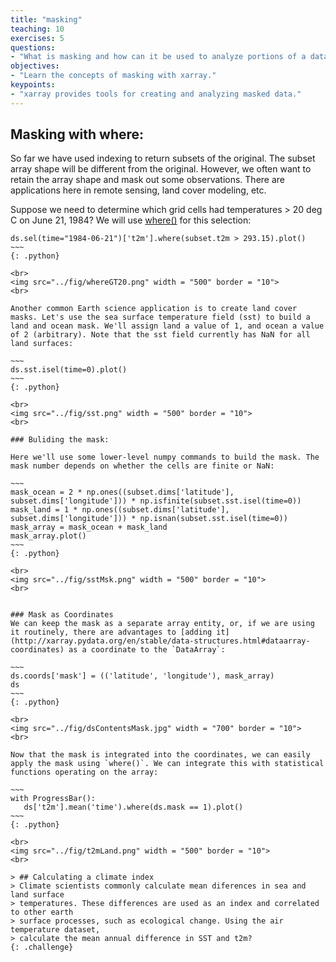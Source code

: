 ```yaml
---
title: "masking"
teaching: 10
exercises: 5
questions:
- "What is masking and how can it be used to analyze portions of a dataset"
objectives:
- "Learn the concepts of masking with xarray."
keypoints:
- "xarray provides tools for creating and analyzing masked data."
---
```


## Masking with where:

So far we have used indexing to return subsets of the original. The subset array shape will be different from the original. However, we often want to retain the array shape and mask out some observations. There are applications here in remote sensing, land cover modeling, etc.

Suppose we need to determine which grid cells had temperatures > 20 deg C on June 21, 1984? We will use [where()](http://xarray.pydata.org/en/stable/indexing.html#masking-with-where) for this selection:

~~~~
ds.sel(time="1984-06-21")['t2m'].where(subset.t2m > 293.15).plot()
~~~
{: .python}

<br>
<img src="../fig/whereGT20.png" width = "500" border = "10">
<br>

Another common Earth science application is to create land cover masks. Let's use the sea surface temperature field (sst) to build a land and ocean mask. We'll assign land a value of 1, and ocean a value of 2 (arbitrary). Note that the sst field currently has NaN for all land surfaces:

~~~
ds.sst.isel(time=0).plot()
~~~
{: .python}

<br>
<img src="../fig/sst.png" width = "500" border = "10">
<br>

### Buliding the mask:

Here we'll use some lower-level numpy commands to build the mask. The mask number depends on whether the cells are finite or NaN:

~~~
mask_ocean = 2 * np.ones((subset.dims['latitude'], subset.dims['longitude'])) * np.isfinite(subset.sst.isel(time=0))  
mask_land = 1 * np.ones((subset.dims['latitude'], subset.dims['longitude'])) * np.isnan(subset.sst.isel(time=0))  
mask_array = mask_ocean + mask_land
mask_array.plot()
~~~
{: .python}

<br>
<img src="../fig/sstMsk.png" width = "500" border = "10">
<br>


### Mask as Coordinates
We can keep the mask as a separate array entity, or, if we are using it routinely, there are advantages to [adding it](http://xarray.pydata.org/en/stable/data-structures.html#dataarray-coordinates) as a coordinate to the `DataArray`:

~~~
ds.coords['mask'] = (('latitude', 'longitude'), mask_array)
ds
~~~
{: .python}

<br>
<img src="../fig/dsContentsMask.jpg" width = "700" border = "10">
<br>

Now that the mask is integrated into the coordinates, we can easily apply the mask using `where()`. We can integrate this with statistical functions operating on the array:

~~~
with ProgressBar():
   ds['t2m'].mean('time').where(ds.mask == 1).plot()
~~~
{: .python}

<br>
<img src="../fig/t2mLand.png" width = "500" border = "10">
<br>

> ## Calculating a climate index
> Climate scientists commonly calculate mean diferences in sea and land surface
> temperatures. These differences are used as an index and correlated to other earth
> surface processes, such as ecological change. Using the air temperature dataset,
> calculate the mean annual difference in SST and t2m?
{: .challenge}
